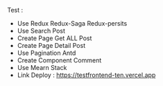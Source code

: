 Test : 
 - Use Redux Redux-Saga Redux-persits 
 - Use Search Post
 - Create Page Get ALL Post
 - Create Page Detail Post
 - Use Pagination Antd
 - Create Component Comment 
 - Use Mearn Stack
 - Link Deploy : https://testfrontend-ten.vercel.app
